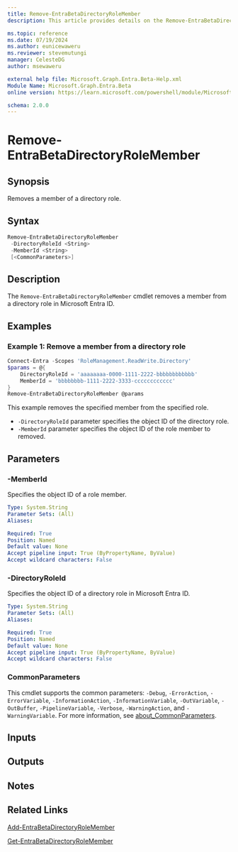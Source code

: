 ```yaml
---
title: Remove-EntraBetaDirectoryRoleMember
description: This article provides details on the Remove-EntraBetaDirectoryRoleMember command.

ms.topic: reference
ms.date: 07/19/2024
ms.author: eunicewaweru
ms.reviewer: stevemutungi
manager: CelesteDG
author: msewaweru

external help file: Microsoft.Graph.Entra.Beta-Help.xml
Module Name: Microsoft.Graph.Entra.Beta
online version: https://learn.microsoft.com/powershell/module/Microsoft.Graph.Entra.Beta/Remove-EntraBetaDirectoryRoleMember

schema: 2.0.0
---
```


# Remove-EntraBetaDirectoryRoleMember

## Synopsis

Removes a member of a directory role.

## Syntax

```powershell
Remove-EntraBetaDirectoryRoleMember 
 -DirectoryRoleId <String> 
 -MemberId <String>
 [<CommonParameters>]
```

## Description

The `Remove-EntraBetaDirectoryRoleMember` cmdlet removes a member from a directory role in Microsoft Entra ID.

## Examples

### Example 1: Remove a member from a directory role

```powershell
Connect-Entra -Scopes 'RoleManagement.ReadWrite.Directory'
$params = @{
    DirectoryRoleId = 'aaaaaaaa-0000-1111-2222-bbbbbbbbbbbb'
    MemberId = 'bbbbbbbb-1111-2222-3333-cccccccccccc'
}
Remove-EntraBetaDirectoryRoleMember @params
```

This example removes the specified member from the specified role.

- `-DirectoryRoleId` parameter specifies the object ID of the directory role.
- `-MemberId` parameter specifies the object ID of the role member to removed.

## Parameters

### -MemberId

Specifies the object ID of a role member.

```yaml
Type: System.String
Parameter Sets: (All)
Aliases:

Required: True
Position: Named
Default value: None
Accept pipeline input: True (ByPropertyName, ByValue)
Accept wildcard characters: False
```

### -DirectoryRoleId

Specifies the object ID of a directory role in Microsoft Entra ID.

```yaml
Type: System.String
Parameter Sets: (All)
Aliases:

Required: True
Position: Named
Default value: None
Accept pipeline input: True (ByPropertyName, ByValue)
Accept wildcard characters: False
```

### CommonParameters

This cmdlet supports the common parameters: `-Debug`, `-ErrorAction`, `-ErrorVariable`, `-InformationAction`, `-InformationVariable`, `-OutVariable`, `-OutBuffer`, `-PipelineVariable`, `-Verbose`, `-WarningAction`, and `-WarningVariable`. For more information, see [about_CommonParameters](https://go.microsoft.com/fwlink/?LinkID=113216).

## Inputs

## Outputs

## Notes

## Related Links

[Add-EntraBetaDirectoryRoleMember](Add-EntraBetaDirectoryRoleMember.md)

[Get-EntraBetaDirectoryRoleMember](Get-EntraBetaDirectoryRoleMember.md)
